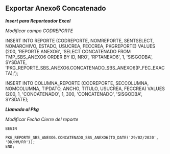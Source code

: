 

## Exportar Anexo6 Concatenado
***Insert para Reporteador Excel***

*Modificar campo CODREPORTE*

INSERT INTO REPORTE (CODREPORTE, NOMREPORTE, SENTSELECT, NOMARCHIVO, ESTADO, USUCREA, FECCREA, PKGREPORTE) VALUES (200, 'REPORTE ANEXO6', 'SELECT CONCATENADO FROM TMP_SBS_ANEXO6 ORDER BY ID, NRO', 'RPTANEXO6', 1, 'SISGODBA', SYSDATE, 'PKG_REPORTE_SBS_ANEXO6.CONCATENADO_SBS_ANEXO6(P_FEC_EXACTA);');

INSERT INTO COLUMNA_REPORTE (CODREPORTE, SECCOLUMNA, NOMCOLUMNA, TIPDATO, ANCHO, TITULO, USUCREA, FECCREA) VALUES (200, 1, 'CONCATENADO', 1, 300, 'CONCATENADO', 'SISGODBA', SYSDATE);

***Llamada al Pkg***

*Modificar Fecha Cierre del reporte*

    BEGIN
    	PKG_REPORTE_SBS_ANEXO6.CONCATENADO_SBS_ANEXO6(TO_DATE('29/02/2020', 'DD/MM/RR'));
    END;
